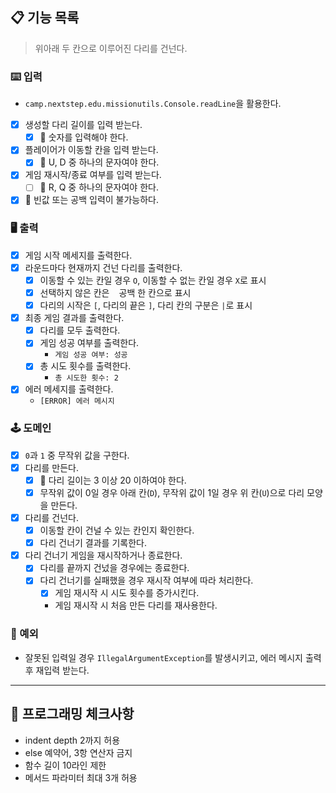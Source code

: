 ## 📋 기능 목록

> 위아래 두 칸으로 이루어진 다리를 건넌다.

### ⌨️ 입력

- `camp.nextstep.edu.missionutils.Console.readLine`을 활용한다.
- [x] 생성할 다리 길이를 입력 받는다.
    - [x] 🧨 숫자를 입력해야 한다.
- [x] 플레이어가 이동할 칸을 입력 받는다.
    - [x] 🧨 U, D 중 하나의 문자여야 한다.
- [x] 게임 재시작/종료 여부를 입력 받는다.
    - [ ] 🧨 R, Q 중 하나의 문자여야 한다.
- [x] 🧨 빈값 또는 공백 입력이 불가능하다.

### 🖥 출력

- [x] 게임 시작 메세지를 출력한다.
- [x] 라운드마다 현재까지 건넌 다리를 출력한다.
    - [x] 이동할 수 있는 칸일 경우 `O`, 이동할 수 없는 칸일 경우 `X`로 표시
    - [x] 선택하지 않은 칸은 ` ` 공백 한 칸으로 표시
    - [x] 다리의 시작은 `[`, 다리의 끝은 `]`, 다리 칸의 구분은 ` | `로 표시
- [x] 최종 게임 결과를 출력한다.
    - [x] 다리를 모두 출력한다.
    - [x] 게임 성공 여부를 출력한다.
        - `게임 성공 여부: 성공`
    - [x] 총 시도 횟수를 출력한다.
        - `총 시도한 횟수: 2`
- [x] 에러 메세지를 출력한다.
    - `[ERROR] 에러 메시지`

### 🕹️ 도메인

- [x] `0`과 `1` 중 무작위 값을 구한다.
- [x] 다리를 만든다.
    - [x] 🧨 다리 길이는 3 이상 20 이하여야 한다.
    - [x] 무작위 값이 0일 경우 아래 칸(`D`), 무작위 값이 1일 경우 위 칸(`U`)으로 다리 모양을 만든다.
- [x] 다리를 건넌다.
    - [x] 이동할 칸이 건널 수 있는 칸인지 확인한다.
    - [x] 다리 건너기 결과를 기록한다.
- [x] 다리 건너기 게임을 재시작하거나 종료한다.
    - [x] 다리를 끝까지 건넜을 경우에는 종료한다.
    - [x] 다리 건너기를 실패했을 경우 재시작 여부에 따라 처리한다.
        - [x] 게임 재시작 시 시도 횟수를 증가시킨다.
        - 게임 재시작 시 처음 만든 다리를 재사용한다.

### 🧨 예외

- 잘못된 입력일 경우 `IllegalArgumentException`를 발생시키고, 에러 메시지 출력 후 재입력 받는다.

---

## 🏁 프로그래밍 체크사항

- indent depth 2까지 허용
- else 예약어, 3항 연산자 금지
- 함수 길이 10라인 제한
- 메서드 파라미터 최대 3개 허용
